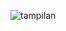 ![tampilan](https://user-images.githubusercontent.com/77621882/142795099-37f28f16-71f7-427c-8de7-c4f2db1902c3.png)
